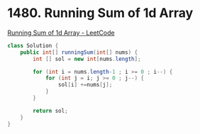 # 1480. Running Sum of 1d Array

[Running Sum of 1d Array - LeetCode](https://leetcode.com/problems/running-sum-of-1d-array/)

```java
class Solution {
    public int[] runningSum(int[] nums) {
        int [] sol = new int[nums.length];

        for (int i = nums.length-1 ; i >= 0 ; i--) {
            for (int j = i; j >= 0 ; j--) {
                sol[i] +=nums[j];
            }
        }

        return sol;
    }
}
```
